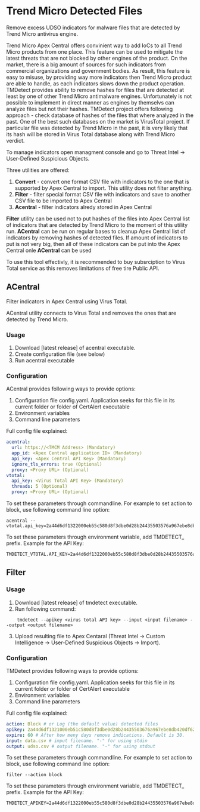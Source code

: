 # Trend Micro Detected Files

Remove excess UDSO indicators for malware files that are detected by Trend Micro antivirus engine.

Trend Micro Apex Central offers convinient way to add IoCs to all Trend Micro products from one place. This feature can be used to mitigate the latest threats that are not blocked by other engines of the product. On the market, there is a big amount of sources for such indicators from commercial organizations and government bodies. As result, this feature is easy to misuse, by providing way more indicators then Trend Micro product are able to handle, as each indicators slows down the product operation. TMDetect provides ability to remove hashes for files that are detected at least by one of other Trend Micro antimalware engines. Unfortunately is not possible to implement in direct manner as engines by themselvs can analyze files but not their hashes. TMDetect project offers following approach - check database of hashes of the files that where analyzed in the past. One of the best such databases on the market is VirusTotal project. If particular file was detected by Trend Micro in the past, it is very likely that its hash will be stored in Virus Total database along with Trend Micro verdict.


To manage indicators open managment console and go to Threat Intel -> User-Defined Suspicious Objects. 

Three utilities are offered:
1. **Convert** - convert one format CSV file with indicators to the one that is supported by Apex Central to import. This utility does not filter anything.
2. **Filter** - filter special format CSV file with indicators and save to another CSV file to be imported to Apex Central
3. **Acentral** - filter indicators alredy stored in Apex Central

**Filter** utility can be used not to put hashes of the files into Apex Central list of indicators that are detected by Trend Micro to the moment of this utility run. **ACentral** can be run on regular bases to cleanup Apex Central list of indicators by removing hashes of detected files. If amount of indicators to put is not very big, then all of these indicators can be put into the Apex Central onle **ACentral** can be used

To use this tool effectivly, it is recommended to buy subsrciption to Virus Total service as this removes limitations of free tire Public API.

## ACentral
Filter indicators in Apex Central using Virus Total. 

ACentral utility connects to Virus Total and removes the ones that are detected by Trend Micro.

### Usage 
1. Download [latest release] of acentral executable.
2. Create configuration file (see below)
3. Run acentral executable

### Configuration

ACentral provides following ways to provide options:
1. Configuration file config.yaml. Application seeks for this file in its current folder or folder of CertAlert executable
2. Environment variables
3. Command line parameters

Full config file explained:
```yaml
acentral:
  url: https://<TMCM Address> (Mandatory)
  app_id: <Apex Central application ID> (Mandatory)
  api_key: <Apex Central API Key> (Mandatory)
  ignore_tls_errors: true (Optional)
  proxy: <Proxy URL> (Optional)
vtotal:
  api_key: <Virus Total API Key> (Mandatory)
  threads: 5 (Optional)
  proxy: <Proxy URL> (Optional)
```

To set these parameters through commandline. For example to set action to block, use following command line option:
```commandline 
acentral --vtotal.api_key=2a44d6df1322000eb55c580d8f3dbe0d28b24435503576a967ebe8db420df628
```

To set these parameters through environment variable, add TMDETECT_ prefix. Example for the API Key:
```commandline
TMDETECT_VTOTAL.API_KEY=2a44d6df1322000eb55c580d8f3dbe0d28b24435503576a967ebe8db420df628
```

## Filter

### Usage
1. Download [latest release] of tmdetect executable.
2. Run following command:
```
    tmdetect --apikey <virus total API key> --input <input filename> --output <output filename>
```
3. Upload resulting file to Apex Centaral (Threat Intel -> Custom Intelligence -> User-Defined Suspicious Objects -> Import).

### Configuration

TMDetect provides following ways to provide options:
1. Configuration file config.yaml. Application seeks for this file in its current folder or folder of CertAlert executable
2. Environment variables
3. Command line parameters

Full config file explained:
```yaml
action: Block # or Log (the default value) detected files
apikey: 2a44d6df1321000eb51c580d8f3dbe0d28b24435503676a967ebe8db420df628 #  VirusTotal API key
expire: 60 # After how meny days remove indications. Default is 30.
input: data.csv # imput filename. "-" for using stdin
output: udso.csv # output filename. "-" for using stdout
```

To set these parameters through commandline. For example to set action to block, use following command line option:
```commandline 
filter --action block
```

To set these parameters through environment variable, add TMDETECT_ prefix. Example for the API Key:
```commandline
TMDETECT_APIKEY=2a44d6df1322000eb55c580d8f3dbe0d28b24435503576a967ebe8db420df628
```
